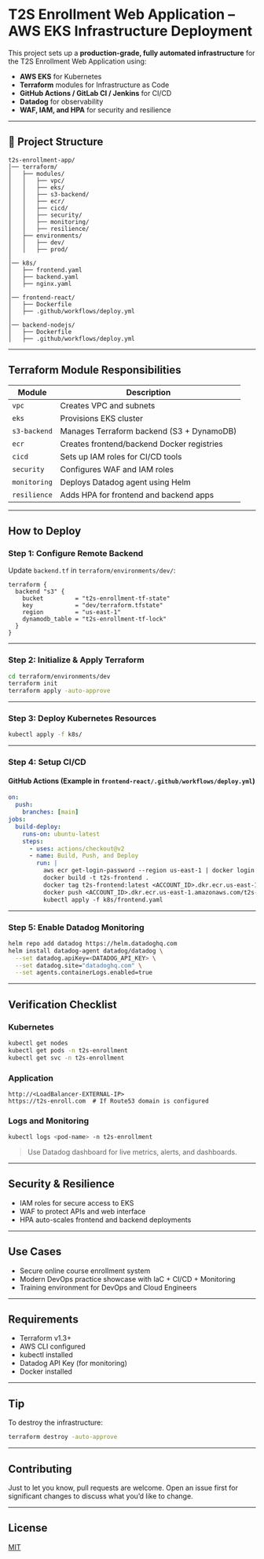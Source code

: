 # T2S Enrollment Web Application – AWS EKS Infrastructure Deployment

This project sets up a **production-grade, fully automated infrastructure** for the T2S Enrollment Web Application using:

- **AWS EKS** for Kubernetes
- **Terraform** modules for Infrastructure as Code
- **GitHub Actions / GitLab CI / Jenkins** for CI/CD
- **Datadog** for observability
- **WAF, IAM, and HPA** for security and resilience

---

## 📁 Project Structure

```plaintext
t2s-enrollment-app/
│── terraform/
│   ├── modules/
│   │   ├── vpc/
│   │   ├── eks/
│   │   ├── s3-backend/
│   │   ├── ecr/
│   │   ├── cicd/
│   │   ├── security/
│   │   ├── monitoring/
│   │   ├── resilience/
│   ├── environments/
│   │   ├── dev/
│   │   ├── prod/
│
│── k8s/
│   ├── frontend.yaml
│   ├── backend.yaml
│   ├── nginx.yaml
│
│── frontend-react/
│   ├── Dockerfile
│   ├── .github/workflows/deploy.yml
│
│── backend-nodejs/
│   ├── Dockerfile
│   ├── .github/workflows/deploy.yml
```

---

## Terraform Module Responsibilities

| Module        | Description                                       |
|---------------|---------------------------------------------------|
| `vpc`         | Creates VPC and subnets                           |
| `eks`         | Provisions EKS cluster                            |
| `s3-backend`  | Manages Terraform backend (S3 + DynamoDB)         |
| `ecr`         | Creates frontend/backend Docker registries        |
| `cicd`        | Sets up IAM roles for CI/CD tools                 |
| `security`    | Configures WAF and IAM roles                      |
| `monitoring`  | Deploys Datadog agent using Helm                  |
| `resilience`  | Adds HPA for frontend and backend apps            |

---

## How to Deploy

### Step 1: Configure Remote Backend

Update `backend.tf` in `terraform/environments/dev/`:

```hcl
terraform {
  backend "s3" {
    bucket         = "t2s-enrollment-tf-state"
    key            = "dev/terraform.tfstate"
    region         = "us-east-1"
    dynamodb_table = "t2s-enrollment-tf-lock"
  }
}
```

---

### Step 2: Initialize & Apply Terraform

```bash
cd terraform/environments/dev
terraform init
terraform apply -auto-approve
```

---

### Step 3: Deploy Kubernetes Resources

```bash
kubectl apply -f k8s/
```

---

### Step 4: Setup CI/CD

#### GitHub Actions (Example in `frontend-react/.github/workflows/deploy.yml`)
```yaml
on:
  push:
    branches: [main]
jobs:
  build-deploy:
    runs-on: ubuntu-latest
    steps:
      - uses: actions/checkout@v2
      - name: Build, Push, and Deploy
        run: |
          aws ecr get-login-password --region us-east-1 | docker login --username AWS --password-stdin <ACCOUNT_ID>.dkr.ecr.us-east-1.amazonaws.com
          docker build -t t2s-frontend .
          docker tag t2s-frontend:latest <ACCOUNT_ID>.dkr.ecr.us-east-1.amazonaws.com/t2s-frontend:latest
          docker push <ACCOUNT_ID>.dkr.ecr.us-east-1.amazonaws.com/t2s-frontend:latest
          kubectl apply -f k8s/frontend.yaml
```

---

### Step 5: Enable Datadog Monitoring

```bash
helm repo add datadog https://helm.datadoghq.com
helm install datadog-agent datadog/datadog \
  --set datadog.apiKey=<DATADOG_API_KEY> \
  --set datadog.site="datadoghq.com" \
  --set agents.containerLogs.enabled=true
```

---

## Verification Checklist

### Kubernetes
```bash
kubectl get nodes
kubectl get pods -n t2s-enrollment
kubectl get svc -n t2s-enrollment
```

### Application
```plaintext
http://<LoadBalancer-EXTERNAL-IP>
https://t2s-enroll.com  # If Route53 domain is configured
```

### Logs and Monitoring
```bash
kubectl logs <pod-name> -n t2s-enrollment
```
> Use Datadog dashboard for live metrics, alerts, and dashboards.

---

## Security & Resilience

- IAM roles for secure access to EKS
- WAF to protect APIs and web interface
- HPA auto-scales frontend and backend deployments

---

## Use Cases

- Secure online course enrollment system
- Modern DevOps practice showcase with IaC + CI/CD + Monitoring
- Training environment for DevOps and Cloud Engineers

---

## Requirements

- Terraform v1.3+
- AWS CLI configured
- kubectl installed
- Datadog API Key (for monitoring)
- Docker installed

---

## Tip

To destroy the infrastructure:
```bash
terraform destroy -auto-approve
```

---

## Contributing

Just to let you know, pull requests are welcome. Open an issue first for significant changes to discuss what you’d like to change.

---

## License

[MIT](LICENSE)
